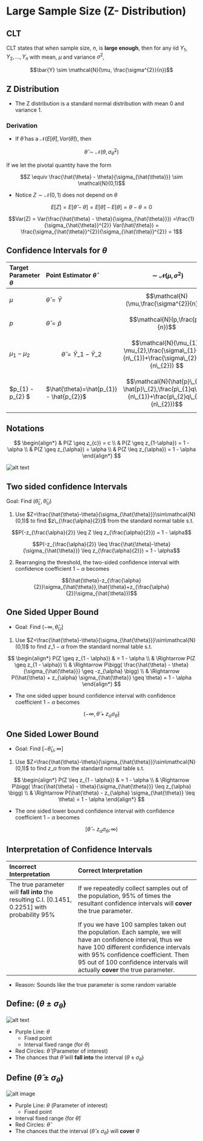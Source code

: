 # Large Sample Size (Z- Distribution)

## CLT
CLT states that when sample size, $n$, is **large enough**, then for any iid $Y_{1}, Y_{2}, ..., Y_{n}$ with mean, $\mu$ and variance $\sigma^{2}$,

$$\bar{Y} \sim \mathcal{N}(\mu, \frac{\sigma^{2}}{n})$$

## Z Distribution
* The Z distribution is a standard normal distribution with mean 0 and variance 1.

### Derivation

* If $\hat{\theta}$ has a $\mathcal{N} (E[\hat{\theta}], Var(\hat{\theta} ) )$, then

$$\hat{\theta}  \sim \mathcal{N} (\theta, \sigma^{2}_{\hat{\theta}})$$

If we let the pivotal quantity have the form

$$Z \equiv \frac{\hat{\theta} - \theta}{\sigma_{\hat{\theta}}} \sim \mathcal{N}(0,1)$$

* Notice $Z \sim \mathcal{N}(0,1)$ does not depend on $\theta$
```math
E[Z] = E[\hat{\theta} - \theta] = E[\hat{\theta}] - E[\theta] = \theta - \theta = 0
```

```math
Var(Z) = Var(\frac{\hat{\theta} - \theta}{\sigma_{\hat{\theta}}}) =\frac{1}{\sigma_{\hat{\theta}}^{2}} Var(\hat{\theta}) = \frac{\sigma_{\hat{\theta}}^{2}}{\sigma_{\hat{\theta}}^{2}} = 1
```

## Confidence Intervals for $\theta$

| Target Parameter $\theta$ | Point Estimator $\hat{\theta}$ | $$\sim\mathcal{N}(\mu,\sigma^{2})$$ |
| :--- | :--- | :--- | 
| $\mu$ |   $\hat{\theta}=\bar{Y}$ |$$\mathcal{N}(\mu,\frac{\sigma^{2}}{n})$$  |
| $p$ | $\hat{\theta} =\hat{p}$ | $$\mathcal{N}(p,\frac{pq}{n})$$ | 
| $\mu_{1} - \mu_{2}$ | $$\hat{\theta} =\bar{Y}\_{1}-\bar{Y}\_{2} $$  | $$\mathcal{N}(\mu_{1}-\mu_{2},\frac{\sigma\_{1}^{2}}{n\_{1}}+\frac{\sigma\_{2}^{2}}{n\_{2}}) $$ |
| $p_{1} - p_{2} $ | $\hat{\theta}=\hat{p_{1}} - \hat{p_{2}}$ | $$\mathcal{N}(\hat{p}\_{1}-\hat{p}\_{2},\frac{p\_{1}q\_{1}}{n\_{1}}+\frac{p\_{2}q\_{2}}{n\_{2}})$$ | 


## Notations

$$
\begin{align*} 
& P(Z \geq z_{c}) = c \\
& P(Z \geq z_{1-\alpha}) = 1 - \alpha \\
& P(Z \geq z_{\alpha}) = \alpha \\
& P(Z \leq z_{\alpha}) = 1 - \alpha 
\end{align*}
$$

![alt text](src/confidence_interval.png)   


## Two sided confidence Intervals
Goal: Find $(\hat{\theta}_{L}, \hat{\theta}_{U})$
1. Use $Z=\frac{\hat{\theta}-\theta}{\sigma_{\hat{\theta}}}\sim\mathcal{N}(0,1)$ to find $z\_{\frac{\alpha}{2}}$ from the standard normal table s.t.

$$P(-z_{\frac{\alpha}{2}} \leq Z \leq z_{\frac{\alpha}{2}}) = 1 - \alpha$$

$$P(-z_{\frac{\alpha}{2}} \leq \frac{\hat{\theta}-\theta}{\sigma_{\hat{\theta}}} \leq z_{\frac{\alpha}{2}}) = 1 - \alpha$$

2. Rearranging the threshold, the two-sided confidence interval with confidence coefficient $1-\alpha$ becomes

$$(\hat{\theta}-z_{\frac{\alpha}{2}}\sigma_{\hat{\theta}},\hat{\theta}+z_{\frac{\alpha}{2}}\sigma_{\hat{\theta}})$$

## One Sided Upper Bound
* Goal: Find $(-\infty, \hat{\theta}_{U}]$
1. Use $Z=\frac{\hat{\theta}-\theta}{\sigma_{\hat{\theta}}}\sim\mathcal{N}(0,1)$ to find $z\_{1-\alpha}$ from the standard normal table s.t.

$$
\begin{align*} 
P(Z \geq z_{1 - \alpha}) & = 1 - \alpha   \\
& \Rightarrow P(Z \geq z_{1 - \alpha})  \\ 
& \Rightarrow P\bigg( \frac{\hat{\theta} - \theta}{\sigma_{\hat{\theta}}} \geq -z_{\alpha} \bigg)  \\
& \Rightarrow P(\hat{\theta} + z_{\alpha} \sigma_{\hat{\theta}} \geq \theta) = 1 - \alpha
\end{align*}
$$

* The one sided upper bound confidence interval with confidence coefficient $1- \alpha$ becomes

$$ (-\infty, \hat{\theta} + z_{\alpha} \sigma_{\hat{\theta}}]$$



## One Sided Lower Bound
* Goal: Find $[-\hat{\theta}_{U}, \infty]$
1. Use $Z=\frac{\hat{\theta}-\theta}{\sigma_{\hat{\theta}}}\sim\mathcal{N}(0,1)$ to find $z\_{\alpha}$ from the standard normal table s.t.

$$
\begin{align*} 
P(Z \leq z_{1 - \alpha}) & = 1 - \alpha   \\
& \Rightarrow P\bigg( \frac{\hat{\theta} - \theta}{\sigma_{\hat{\theta}}} \leq z_{\alpha} \bigg) \\
& \Rightarrow P(\hat{\theta} - z_{\alpha} \sigma_{\hat{\theta}} \leq \theta) = 1 - \alpha
\end{align*}
$$

* The one sided lower bound confidence interval with confidence coefficient $1- \alpha$ becomes

$$ [\hat{\theta} - z_{\alpha} \sigma_{\hat{\theta}}, \infty)$$


## Interpretation of Confidence Intervals

|Incorrect Interpretation|Correct Interpretation|
 |:--- |:---- |
 |The true parameter will **fall into** the resulting C.I. [0.1451, 0.2251] with probability 95% | If we repeatedly collect samples out of the population, 95% of times the resultant confidence intervals will **cover** the true parameter.| 
 ||If you we have 100 samples taken out the population. Each sample, we will have an confidence interval, thus we have 100 different confidence intervals with 95% confidence coefficient. Then 95 out of 100 confidence intervals will actually **cover** the true parameter.|
 *  Reason: Sounds like the true parameter is some random variable



## Define: $( \theta \pm \sigma_{\hat{\theta}})$

![alt text](src/Interval_image.png)   

* Purple Line: $\theta$
    * Fixed point
    * Interval fixed range (for $\theta$)
* Red Circles: $\hat{\theta}$ (Parameter of interest)
* The chances that $\hat{\theta}$ will **fall into** the interval $(\theta \pm  \sigma_{\hat{\theta}})$ 

## Define $( \hat{\theta} \pm \sigma_{\hat{\theta}})$

![alt image](src/confidence_interval_image2.png)

* Purple Line: $\theta$ (Parameter of interest)
    * Fixed point
* Interval fixed range (for $\hat{\theta}$)
* Red Circles: $\hat{\theta}$ 
* The chances that the interval $(\hat{\theta} \pm  \sigma_{\hat{\theta}})$  will **cover** $\theta$ 
